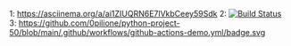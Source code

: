 1: https://asciinema.org/a/ai1ZIUQRN6E7lVkbCeey59Sdk
2: [![Build Status](https://travis-ci.com/0pilione/python-project-50.svg?branch=master)](https://travis-ci.com/0pilione/python-project-50)
3: https://github.com/0pilione/python-project-50/blob/main/.github/workflows/github-actions-demo.yml/badge.svg
